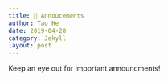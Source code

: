 ```yaml
---
title: 📢 Annoucements 
author: Tao He
date: 2019-04-28
category: Jekyll
layout: post
---
```


Keep an eye out for important announcments!